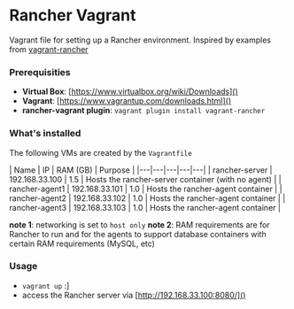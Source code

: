 # Rancher Vagrant

Vagrant file for setting up a Rancher environment. Inspired by examples
from [vagrant-rancher](https://github.com/nextrevision/vagrant-rancher)

### Prerequisities
  - __Virtual Box__: [https://www.virtualbox.org/wiki/Downloads]()
  - __Vagrant__: [https://www.vagrantup.com/downloads.html]()
  - __rancher-vagrant plugin__: ```vagrant plugin install vagrant-rancher```

### What's installed

The following VMs are created by the ```Vagrantfile```

| Name | IP  | RAM (GB)  | Purpose  |
|---|---|---|---|---|
| rancher-server  | 192.168.33.100 | 1.5 | Hosts the rancher-server container (with no agent) |
| rancher-agent1 | 192.168.33.101 | 1.0 | Hosts the rancher-agent container |
| rancher-agent2 | 192.168.33.102 | 1.0 | Hosts the rancher-agent container |
| rancher-agent3 | 192.168.33.103 | 1.0 | Hosts the rancher-agent container |

__note 1__: networking is set to ```host only```
__note 2__: RAM requirements are for Rancher to run and for the agents to support database containers with
certain RAM requirements (MySQL, etc)

### Usage

- ```vagrant up``` :]
- access the Rancher server via [http://192.168.33.100:8080/]()